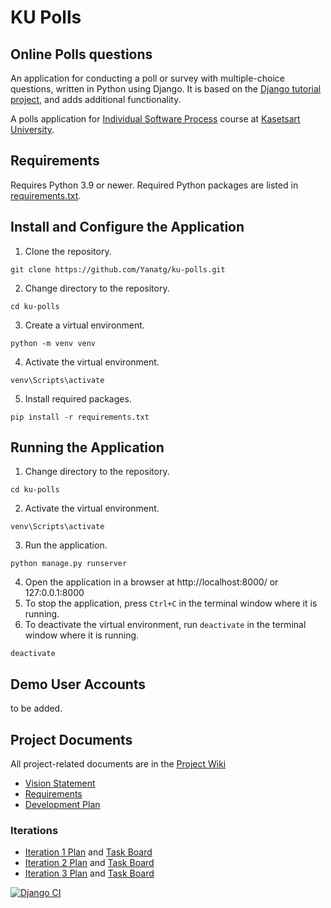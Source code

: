 # KU Polls
## Online Polls questions

An application for conducting a poll or survey with multiple-choice questions, written in Python using Django. It is based on the [Django tutorial project][django-tutorial], and adds additional functionality.

A polls application for [Individual Software Process](https://cpske.github.io/ISP) course at [Kasetsart University](https://ku.ac.th).

## Requirements

Requires Python 3.9 or newer.  Required Python packages are listed in [requirements.txt](./requirements.txt).

## Install and Configure the Application

1. Clone the repository.
```
git clone https://github.com/Yanatg/ku-polls.git
```
2. Change directory to the repository.
```
cd ku-polls
```
3. Create a virtual environment.
```
python -m venv venv
```
4. Activate the virtual environment.
```
venv\Scripts\activate
```
5. Install required packages.
```
pip install -r requirements.txt
```


## Running the Application

1. Change directory to the repository.
```
cd ku-polls
```
2. Activate the virtual environment.
```
venv\Scripts\activate
```
3. Run the application.
```
python manage.py runserver
```
4. Open the application in a browser at http://localhost:8000/ or 127:0.0.1:8000
5. To stop the application, press `Ctrl+C` in the terminal window where it is running.
6. To deactivate the virtual environment, run `deactivate` in the terminal window where it is running.
```
deactivate
```

## Demo User Accounts

to be added.

## Project Documents

All project-related documents are in the [Project Wiki](../../wiki/Home)

- [Vision Statement](../../wiki/Vision%20Statement)
- [Requirements](../../wiki/Requirements)
- [Development Plan](../../wiki/Development%20Plan)

### Iterations
- [Iteration 1 Plan](../../wiki/Iteration%201%20Plan) and [Task Board](https://github.com/users/Yanatg/projects/1/views/2?filterQuery=iteration+1)
- [Iteration 2 Plan](../../wiki/Iteration%202%20Plan) and [Task Board](https://github.com/users/Yanatg/projects/1/views/3?filterQuery=iteration+2)
- [Iteration 3 Plan](../../wiki/Iteration%203%20Plan) and [Task Board](https://github.com/users/Yanatg/projects/1/views/4?filterQuery=iteration+3)

[![Django CI](https://github.com/Yanatg/ku-polls/actions/workflows/django.yml/badge.svg?branch=main)](https://github.com/Yanatg/ku-polls/actions/workflows/django.yml)

[django-tutorial]: https://docs.djangoproject.com/en/3.1/intro/tutorial01/
